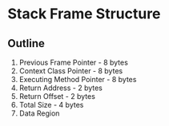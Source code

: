 # Stack Frame Structure

## Outline

1. Previous Frame Pointer - 8 bytes
1. Context Class Pointer - 8 bytes
1. Executing Method Pointer - 8 bytes
1. Return Address - 2 bytes
1. Return Offset - 2 bytes
1. Total Size - 4 bytes
1. Data Region
